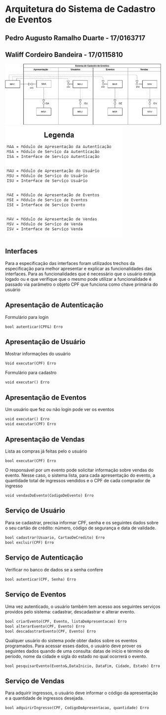 # Arquitetura do Sistema de Cadastro de Eventos

## Pedro Augusto Ramalho Duarte - 17/0163717
## Waliff Cordeiro Bandeira - 17/0115810


![](diagrama.jpeg)
![](legenda.png)

## Interfaces

Para a especificação das interfaces foram utilizados trechos da especificação para melhor apresentar e explicar as
funcionalidades das interfaces. Para as funcionalidades que é necessário que o usuário esteja logado ou e que verifique
que o mesmo pode utilizar a funcionalidade é passado via parâmetro o objeto CPF que funciona como chave primária do usuário

## Apresentação de Autenticação

Formulário para login

```
bool autenticar(CPF&) Erro
```
## Apresentação de Usuário

Mostrar informações do usuário

```
Void executar(CPF) Erro
```

Formulário para cadastro

```
void executar() Erro
```
## Apresentação de Eventos

Um usuário que fez ou não login pode ver os eventos
```
void executar() Erro
void executar(CPF) Erro
```

## Apresentação de Vendas

Lista as compras já feitas pelo o usuário


```
bool executar(CPF) Erro
```
O responsável por um evento pode solicitar informação sobre vendas do evento. Nesse caso, o sistema lista, para cada
apresentação do evento, a quantidade total de ingressos vendidos e o CPF de cada comprador de ingresso

```
void vendasDoEvento(CodigoDeEvento) Erro
```

## Serviço de Usuário

Para se cadastrar, precisa informar CPF, senha e os seguintes dados sobre o seu cartão de crédito: número, código
de segurança e data de validade.

```
bool cadastrar(Usuario, CartaoDeCredito) Erro
bool excluir(CPF) Erro
```
## Serviço de Autenticação

Verificar no banco de dados se a senha confere

```
bool autenticar(CPF, Senha) Erro
```
## Serviço de Eventos

Uma vez autenticado, o usuário também tem acesso aos seguintes
serviços providos pelo sistema: cadastrar, descadastrar e alterar
evento.

```
bool criarEvento(CPF, Evento, listaDeApresentacao) Erro
bool alterarEvento(CPF, Evento) Erro
bool descadastrarEvento(CPF, Evento) Erro
```
Qualquer usuário do sistema pode obter dados sobre os eventos programados. Para acessar esses dados, o usuário deve prover os
seguintes dados quando de uma consulta: datas de início e término de período, nome da cidade e sigla do estado no qual
ocorrerá o evento.

```
bool pesquisarEvento(Evento&,DataInicio, DataFim, Cidade, Estado) Erro
```

## Serviço de Vendas

Para adquirir ingressos, o usuário deve informar o código da
apresentação e a quantidade de ingressos desejada.

```
bool adquirirIngresso(CPF, CodigoDeApresentacao, quantidade) Erro
```


